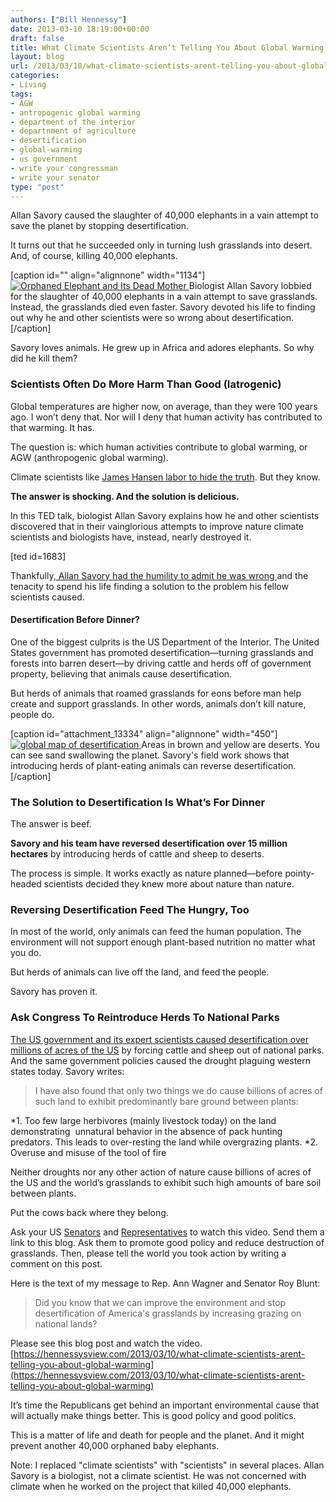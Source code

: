 ```yaml
---
authors: ["Bill Hennessy"]
date: 2013-03-10 18:19:00+00:00
draft: false
title: What Climate Scientists Aren’t Telling You About Global Warming
layout: blog
url: /2013/03/10/what-climate-scientists-arent-telling-you-about-global-warming/
categories:
- Living
tags:
- AGW
- antropogenic global warming
- department of the interior
- departnment of agriculture
- desertification
- global-warming
- us government
- write your congressman
- write your senator
type: "post"
---
```


Allan Savory caused the slaughter of 40,000 elephants in a vain attempt to save the planet by stopping desertification.

It turns out that he succeeded only in turning lush grasslands into desert. And, of course, killing 40,000 elephants.

[caption id="" align="alignnone" width="1134"][![Orphaned Elephant and Its Dead Mother](https://hennessysview.com/wp-content/uploads/2013/03/dead-elephant_thumb.jpg)
](https://hennessysview.com/wp-content/uploads/2013/03/dead-elephant.jpg) Biologist Allan Savory lobbied for the slaughter of 40,000 elephants in a vain attempt to save grasslands. Instead, the grasslands died even faster. Savory devoted his life to finding out why he and other scientists were so wrong about desertification.[/caption]

Savory loves animals. He grew up in Africa and adores elephants. So why did he kill them?



### Scientists Often Do More Harm Than Good (Iatrogenic)



Global temperatures are higher now, on average, than they were 100 years ago. I won’t deny that. Nor will I deny that human activity has contributed to that warming. It has.

The question is: which human activities contribute to global warming, or AGW (anthropogenic global warming).

Climate scientists like [James Hansen labor to hide the truth](https://hennessysview.com/2009/06/29/james-hansen-lies-and-defrauds-even-more/). But they know.

**The answer is shocking. And the solution is delicious.**

In this TED talk, biologist Allan Savory explains how he and other scientists discovered that in their vainglorious attempts to improve nature climate scientists and biologists have, instead, nearly destroyed it.

[ted id=1683]

Thankfully,[ Allan Savory had the humility to admit he was wrong ](https://hennessysview.com/2013/03/07/why-being-wrong-can-be-the-best-policy/)and the tenacity to spend his life finding a solution to the problem his fellow scientists caused.



#### Desertification Before Dinner?



One of the biggest culprits is the US Department of the Interior. The United States government has promoted desertification—turning grasslands and forests into barren desert—by driving cattle and herds off of government property, believing that animals cause desertification.

But herds of animals that roamed grasslands for eons before man help create and support grasslands. In other words, animals don’t kill nature, people do.

[caption id="attachment_13334" align="alignnone" width="450"][![global map of desertification](https://hennessysview.com/wp-content/uploads/2013/03/desertification-300x171.jpg)
](https://hennessysview.com/wp-content/uploads/2013/03/desertification.jpg) Areas in brown and yellow are deserts. You can see sand swallowing the planet. Savory's field work shows that introducing herds of plant-eating animals can reverse desertification.[/caption]



### The Solution to Desertification Is What’s For Dinner



The answer is beef.

**Savory and his team have reversed desertification over 15 million hectares** by introducing herds of cattle and sheep to deserts.

The process is simple. It works exactly as nature planned—before pointy-headed scientists decided they knew more about nature than nature.



### Reversing Desertification Feed The Hungry, Too



In most of the world, only animals can feed the human population. The environment will not support enough plant-based nutrition no matter what you do.

But herds of animals can live off the land, and feed the people.

Savory has proven it.



### Ask Congress To Reintroduce Herds To National Parks



[The US government and its expert scientists caused desertification over millions of acres of the US](https://www.savoryinstitute.com/2012/07/allan-savory/u-s-drought-a-man-made-natural-disaster/) by forcing cattle and sheep out of national parks. And the same government policies caused the drought plaguing western states today. Savory writes:



> I have also found that only two things we do cause billions of acres of such land to exhibit predominantly bare ground between plants:

> 
> 
*1. Too few large herbivores (mainly livestock today) on the land demonstrating  unnatural behavior in the absence of pack hunting predators. This leads to over-resting the land while overgrazing plants.
*2. Overuse and misuse of the tool of fire

Neither droughts nor any other action of nature cause billions of acres of the US and the world’s grasslands to exhibit such high amounts of bare soil between plants.



Put the cows back where they belong.

Ask your US [Senators](https://www.senate.gov/general/contact_information/senators_cfm.cfm) and [Representatives](https://www.house.gov/representatives/find/) to watch this video. Send them a link to this blog. Ask them to promote good policy and reduce destruction of grasslands. Then, please tell the world you took action by writing a comment on this post.

Here is the text of my message to Rep. Ann Wagner and Senator Roy Blunt:



> Did you know that we can improve the environment and stop desertification of America's grasslands by increasing grazing on national lands?

Please see this blog post and watch the video. [https://hennessysview.com/2013/03/10/what-climate-scientists-arent-telling-you-about-global-warming](https://hennessysview.com/2013/03/10/what-climate-scientists-arent-telling-you-about-global-warming)

It’s time the Republicans get behind an important environmental cause that will actually make things better. This is good policy and good politics.



This is a matter of life and death for people and the planet. And it might prevent another 40,000 orphaned baby elephants.

Note: I replaced "climate scientists" with "scientists" in several places. Allan Savory is a biologist, not a climate scientist. He was not concerned with climate when he worked on the project that killed 40,000 elephants.


